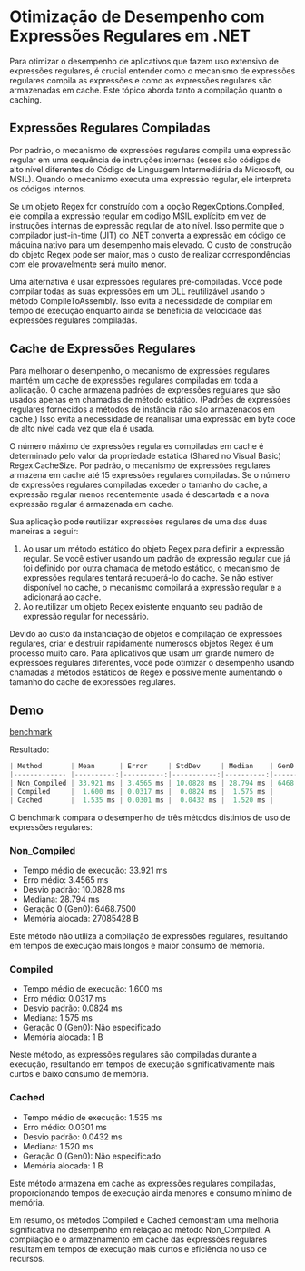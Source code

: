 # Otimização de Desempenho com Expressões Regulares em .NET

Para otimizar o desempenho de aplicativos que fazem uso extensivo de expressões regulares, é crucial entender como o mecanismo de expressões regulares compila as expressões e como as expressões regulares são armazenadas em cache. Este tópico aborda tanto a compilação quanto o caching.

## Expressões Regulares Compiladas

Por padrão, o mecanismo de expressões regulares compila uma expressão regular em uma sequência de instruções internas (esses são códigos de alto nível diferentes do Código de Linguagem Intermediária da Microsoft, ou MSIL). Quando o mecanismo executa uma expressão regular, ele interpreta os códigos internos.

Se um objeto Regex for construído com a opção RegexOptions.Compiled, ele compila a expressão regular em código MSIL explícito em vez de instruções internas de expressão regular de alto nível. Isso permite que o compilador just-in-time (JIT) do .NET converta a expressão em código de máquina nativo para um desempenho mais elevado. O custo de construção do objeto Regex pode ser maior, mas o custo de realizar correspondências com ele provavelmente será muito menor.

Uma alternativa é usar expressões regulares pré-compiladas. Você pode compilar todas as suas expressões em um DLL reutilizável usando o método CompileToAssembly. Isso evita a necessidade de compilar em tempo de execução enquanto ainda se beneficia da velocidade das expressões regulares compiladas.

## Cache de Expressões Regulares

Para melhorar o desempenho, o mecanismo de expressões regulares mantém um cache de expressões regulares compiladas em toda a aplicação. O cache armazena padrões de expressões regulares que são usados apenas em chamadas de método estático. (Padrões de expressões regulares fornecidos a métodos de instância não são armazenados em cache.) Isso evita a necessidade de reanalisar uma expressão em byte code de alto nível cada vez que ela é usada.

O número máximo de expressões regulares compiladas em cache é determinado pelo valor da propriedade estática (Shared no Visual Basic) Regex.CacheSize. Por padrão, o mecanismo de expressões regulares armazena em cache até 15 expressões regulares compiladas. Se o número de expressões regulares compiladas exceder o tamanho do cache, a expressão regular menos recentemente usada é descartada e a nova expressão regular é armazenada em cache.

Sua aplicação pode reutilizar expressões regulares de uma das duas maneiras a seguir:

1. Ao usar um método estático do objeto Regex para definir a expressão regular. Se você estiver usando um padrão de expressão regular que já foi definido por outra chamada de método estático, o mecanismo de expressões regulares tentará recuperá-lo do cache. Se não estiver disponível no cache, o mecanismo compilará a expressão regular e a adicionará ao cache.
2. Ao reutilizar um objeto Regex existente enquanto seu padrão de expressão regular for necessário.

Devido ao custo da instanciação de objetos e compilação de expressões regulares, criar e destruir rapidamente numerosos objetos Regex é um processo muito caro. Para aplicativos que usam um grande número de expressões regulares diferentes, você pode otimizar o desempenho usando chamadas a métodos estáticos de Regex e possivelmente aumentando o tamanho do cache de expressões regulares.

## Demo

[benchmark](../demos/demo_regex_benchmark/)

Resultado:

```powershell
| Method       | Mean      | Error     | StdDev     | Median    | Gen0      | Allocated  |
|------------- |----------:|----------:|-----------:|----------:|----------:|-----------:|
| Non_Compiled | 33.921 ms | 3.4565 ms | 10.0828 ms | 28.794 ms | 6468.7500 | 27085428 B |
| Compiled     |  1.600 ms | 0.0317 ms |  0.0824 ms |  1.575 ms |         - |        1 B |
| Cached       |  1.535 ms | 0.0301 ms |  0.0432 ms |  1.520 ms |         - |        1 B |
```

O benchmark compara o desempenho de três métodos distintos de uso de expressões regulares:

### Non_Compiled

- Tempo médio de execução: 33.921 ms
- Erro médio: 3.4565 ms
- Desvio padrão: 10.0828 ms
- Mediana: 28.794 ms
- Geração 0 (Gen0): 6468.7500
- Memória alocada: 27085428 B

Este método não utiliza a compilação de expressões regulares, resultando em tempos de execução mais longos e maior consumo de memória.

### Compiled

- Tempo médio de execução: 1.600 ms
- Erro médio: 0.0317 ms
- Desvio padrão: 0.0824 ms
- Mediana: 1.575 ms
- Geração 0 (Gen0): Não especificado
- Memória alocada: 1 B

Neste método, as expressões regulares são compiladas durante a execução, resultando em tempos de execução significativamente mais curtos e baixo consumo de memória.

### Cached

- Tempo médio de execução: 1.535 ms
- Erro médio: 0.0301 ms
- Desvio padrão: 0.0432 ms
- Mediana: 1.520 ms
- Geração 0 (Gen0): Não especificado
- Memória alocada: 1 B

Este método armazena em cache as expressões regulares compiladas, proporcionando tempos de execução ainda menores e consumo mínimo de memória.

Em resumo, os métodos Compiled e Cached demonstram uma melhoria significativa no desempenho em relação ao método Non_Compiled. A compilação e o armazenamento em cache das expressões regulares resultam em tempos de execução mais curtos e eficiência no uso de recursos.
